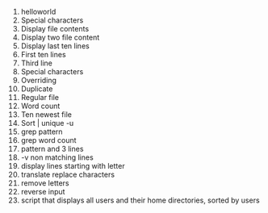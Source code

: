1. helloworld
2. Special characters
3. Display file contents
4. Display two file content
5. Display last ten lines
6. First ten lines
7. Third line
8. Special characters
9. Overriding
10. Duplicate
11. Regular file
12. Word count
13. Ten newest file
14. Sort | unique -u
15. grep pattern
16. grep word count
17. pattern and 3 lines
18. -v non matching lines
19. display lines starting with letter
20. translate replace characters
21. remove letters
22. reverse input
23. script that displays all users and their home directories, sorted by users
